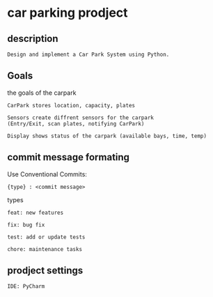 # car parking prodject

## **description**

    Design and implement a Car Park System using Python. 

## **Goals**

the goals of the carpark

    CarPark stores location, capacity, plates

    Sensors create diffrent sensors for the carpark
    (Entry/Exit, scan plates, notifying CarPark)

    Display shows status of the carpark (available bays, time, temp)

## **commit message formating**
Use Conventional Commits:

    {type} : <commit message>

types    
    
    feat: new features

    fix: bug fix

    test: add or update tests

    chore: maintenance tasks

## **prodject settings**
    IDE: PyCharm
